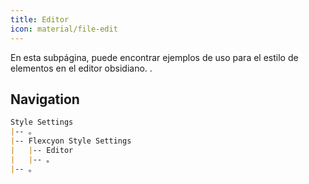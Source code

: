 ```yaml
---
title: Editor
icon: material/file-edit
---
```


En esta subpágina, puede encontrar ejemplos de uso para el estilo de elementos en el editor obsidiano.
.

## Navigation
```md
Style Settings
|-- 。
|-- Flexcyon Style Settings
|   |-- Editor
|   |-- 。
|-- 。
```